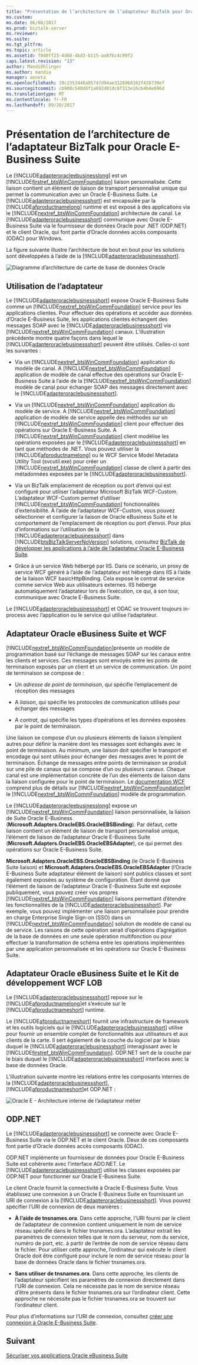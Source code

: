 ```yaml
---
title: "Présentation de l’architecture de l’adaptateur BizTalk pour Oracle E-Business Suite | Documents Microsoft"
ms.custom: 
ms.date: 06/08/2017
ms.prod: biztalk-server
ms.reviewer: 
ms.suite: 
ms.tgt_pltfrm: 
ms.topic: article
ms.assetid: f840ff23-4d68-4bd3-b115-aa87bc4c99f2
caps.latest.revision: "13"
author: MandiOhlinger
ms.author: mandia
manager: anneta
ms.openlocfilehash: 39c2353448a05747d94ae3128968182f428739ef
ms.sourcegitcommit: cb908c540d8f1a692d01dc8f313e16cb4b4e696d
ms.translationtype: MT
ms.contentlocale: fr-FR
ms.lasthandoff: 09/20/2017
---
```

# <a name="architecture-overview-of-the-biztalk-adapter-for-oracle-e-business-suite"></a>Présentation de l’architecture de l’adaptateur BizTalk pour Oracle E-Business Suite
Le [!INCLUDE[adapteroracleebusinesslong](../../includes/adapteroracleebusinesslong-md.md)] est un [!INCLUDE[firstref_btsWinCommFoundation](../../includes/firstref-btswincommfoundation-md.md)] liaison personnalisée. Cette liaison contient un élément de liaison de transport personnalisé unique qui permet la communication avec un Oracle E-Business Suite. Le [!INCLUDE[adapteroraclebusinessshort](../../includes/adapteroraclebusinessshort-md.md)] est encapsulée par la [!INCLUDE[afproductnamelong](../../includes/afproductnamelong-md.md)] runtime et est exposé à des applications via le [!INCLUDE[nextref_btsWinCommFoundation](../../includes/nextref-btswincommfoundation-md.md)] architecture de canal. Le [!INCLUDE[adapteroraclebusinessshort](../../includes/adapteroraclebusinessshort-md.md)] communique avec Oracle E-Business Suite via le fournisseur de données Oracle pour .NET (ODP.NET) et le client Oracle, qui font partie d’Oracle données accès composants (ODAC) pour Windows.  
  
 La figure suivante illustre l’architecture de bout en bout pour les solutions sont développées à l’aide de la [!INCLUDE[adapteroraclebusinessshort](../../includes/adapteroraclebusinessshort-md.md)].  
  
 ![Diagramme d’architecture de carte de base de données Oracle](../../adapters-and-accelerators/adapter-oracle-ebs/media/967bc4a5-852b-479e-8ef0-941773f5991f.gif "967bc4a5-852b-479e-8ef0-941773f5991f")  
  
## <a name="consuming-the-adapter"></a>Utilisation de l’adaptateur  
 Le [!INCLUDE[adapteroraclebusinessshort](../../includes/adapteroraclebusinessshort-md.md)] expose Oracle E-Business Suite comme un [!INCLUDE[nextref_btsWinCommFoundation](../../includes/nextref-btswincommfoundation-md.md)] service pour les applications clientes. Pour effectuer des opérations et accéder aux données d’Oracle E-Business Suite, les applications clientes échangent des messages SOAP avec le [!INCLUDE[adapteroraclebusinessshort](../../includes/adapteroraclebusinessshort-md.md)] via [!INCLUDE[nextref_btsWinCommFoundation](../../includes/nextref-btswincommfoundation-md.md)] canaux. L’illustration précédente montre quatre façons dans lequel le [!INCLUDE[adapteroraclebusinessshort](../../includes/adapteroraclebusinessshort-md.md)] peuvent être utilisés. Celles-ci sont les suivantes :   
  
-   Via un [!INCLUDE[nextref_btsWinCommFoundation](../../includes/nextref-btswincommfoundation-md.md)] application du modèle de canal. A [!INCLUDE[nextref_btsWinCommFoundation](../../includes/nextref-btswincommfoundation-md.md)] application de modèle de canal effectue des opérations sur Oracle E-Business Suite à l’aide de la [!INCLUDE[nextref_btsWinCommFoundation](../../includes/nextref-btswincommfoundation-md.md)] modèle de canal pour échanger SOAP des messages directement avec le [!INCLUDE[adapteroraclebusinessshort](../../includes/adapteroraclebusinessshort-md.md)].  
  
-   Via un [!INCLUDE[nextref_btsWinCommFoundation](../../includes/nextref-btswincommfoundation-md.md)] application du modèle de service. A [!INCLUDE[nextref_btsWinCommFoundation](../../includes/nextref-btswincommfoundation-md.md)] application de modèle de service appelle des méthodes sur un [!INCLUDE[nextref_btsWinCommFoundation](../../includes/nextref-btswincommfoundation-md.md)] client pour effectuer des opérations sur Oracle E-Business Suite. A [!INCLUDE[nextref_btsWinCommFoundation](../../includes/nextref-btswincommfoundation-md.md)] client modélise les opérations exposées par le [!INCLUDE[adapteroraclebusinessshort](../../includes/adapteroraclebusinessshort-md.md)] en tant que méthodes de .NET. Vous pouvez utiliser la [!INCLUDE[afproductnamelong](../../includes/afproductnamelong-md.md)] ou le WCF Service Model Metadata Utility Tool (svcutil.exe) pour créer un [!INCLUDE[nextref_btsWinCommFoundation](../../includes/nextref-btswincommfoundation-md.md)] classe de client à partir des métadonnées exposées par le [!INCLUDE[adapteroraclebusinessshort](../../includes/adapteroraclebusinessshort-md.md)].  
  
-   Via un BizTalk emplacement de réception ou port d’envoi qui est configuré pour utiliser l’adaptateur Microsoft BizTalk WCF-Custom. L’adaptateur WCF-Custom permet d’utiliser [!INCLUDE[nextref_btsWinCommFoundation](../../includes/nextref-btswincommfoundation-md.md)] fonctionnalités d’extensibilité. À l’aide de l’adaptateur WCF-Custom, vous pouvez sélectionner et configurer la liaison de Oracle eBusiness Suite et le comportement de l’emplacement de réception ou port d’envoi. Pour plus d’informations sur l’utilisation de la [!INCLUDE[adapteroraclebusinessshort](../../includes/adapteroraclebusinessshort-md.md)] dans [!INCLUDE[btsBizTalkServerNoVersion](../../includes/btsbiztalkservernoversion-md.md)] solutions, consultez [BizTalk de développer les applications à l’aide de l’adaptateur Oracle E-Business Suite](../../adapters-and-accelerators/adapter-oracle-ebs/develop-biztalk-applications-using-the-oracle-e-business-suite-adapter.md).  
  
-   Grâce à un service Web hébergé par IIS. Dans ce scénario, un proxy de service WCF généré à l’aide de l’adaptateur est hébergé dans IIS à l’aide de la liaison WCF basicHttpBinding. Cela expose le contrat de service comme service Web aux utilisateurs externes. IIS héberge automatiquement l’adaptateur lors de l’exécution, ce qui, à son tour, communique avec Oracle E-Business Suite.  
  
 Le [!INCLUDE[adapteroraclebusinessshort](../../includes/adapteroraclebusinessshort-md.md)] et ODAC se trouvent toujours in-process avec l’application ou le service qui utilise l’adaptateur.  
  
## <a name="oracle-ebs-adapter-and-wcf"></a>Adaptateur Oracle eBusiness Suite et WCF  
 [!INCLUDE[nextref_btsWinCommFoundation](../../includes/nextref-btswincommfoundation-md.md)]présente un modèle de programmation basé sur l’échange de messages SOAP sur les canaux entre les clients et services. Ces messages sont envoyés entre les points de terminaison exposés par un client et un service de communication. Un point de terminaison se compose de :  
  
-   Un *adresse de point de terminaison*, qui spécifie l’emplacement de réception des messages  
  
-   A *liaison*, qui spécifie les protocoles de communication utilisés pour échanger des messages  
  
-   A *contrat*, qui spécifie les types d’opérations et les données exposées par le point de terminaison.  
  
 Une liaison se compose d’un ou plusieurs éléments de liaison s’empilent autres pour définir la manière dont les messages sont échangés avec le point de terminaison. Au minimum, une liaison doit spécifier le transport et encodage qui sont utilisés pour échanger des messages avec le point de terminaison. Échange de messages entre points de terminaison se produit sur une pile de canaux qui se compose d’un ou plusieurs canaux. Chaque canal est une implémentation concrète de l’un des éléments de liaison dans la liaison configurée pour le point de terminaison. Le [documentation WCF](http://go.microsoft.com/fwlink/?LinkID=196850) comprend plus de détails sur [!INCLUDE[nextref_btsWinCommFoundation](../../includes/nextref-btswincommfoundation-md.md)]et le [!INCLUDE[nextref_btsWinCommFoundation](../../includes/nextref-btswincommfoundation-md.md)] modèle de programmation.  
  
 Le [!INCLUDE[adapteroracleebusinesslong](../../includes/adapteroracleebusinesslong-md.md)] expose un [!INCLUDE[nextref_btsWinCommFoundation](../../includes/nextref-btswincommfoundation-md.md)] liaison personnalisée, la liaison de Suite Oracle E-Business (**Microsoft.Adapters.OracleEBS.OracleEBSBinding**). Par défaut, cette liaison contient un élément de liaison de transport personnalisé unique, l’élément de liaison de l’adaptateur Oracle E-Business Suite (**Microsoft.Adapters.OracleEBS.OracleEBSAdapter**), ce qui permet des opérations sur Oracle E-Business Suite.  
  
 **Microsoft.Adapters.OracleEBS.OracleEBSBinding** (le Oracle E-Business Suite liaison) et **Microsoft.Adapters.OracleEBS.OracleEBSAdapter** (l’Oracle E-Business Suite adaptateur élément de liaison) sont publics classes et sont également exposées au système de configuration. Étant donné que l’élément de liaison de l’adaptateur Oracle E-Business Suite est exposée publiquement, vous pouvez créer vos propres [!INCLUDE[nextref_btsWinCommFoundation](../../includes/nextref-btswincommfoundation-md.md)] liaisons permettant d’étendre les fonctionnalités de la [!INCLUDE[adapteroraclebusinessshort](../../includes/adapteroraclebusinessshort-md.md)]. Par exemple, vous pouvez implémenter une liaison personnalisée pour prendre en charge Enterprise Single Sign-on (SSO) dans un [!INCLUDE[nextref_btsWinCommFoundation](../../includes/nextref-btswincommfoundation-md.md)] solution de modèle de canal ou de service. Les raisons de cette opération serait d’opérations d’agrégation de la base de données en une seule opération multifonction ou pour effectuer la transformation de schéma entre les opérations implémentées par une application personnalisée et les opérations sur Oracle E-Business Suite.  

## <a name="oracle-ebs-adapter-and-the-wcf-lob-sdk"></a>Adaptateur Oracle eBusiness Suite et le Kit de développement WCF LOB
 
 Le [!INCLUDE[adapteroraclebusinessshort](../../includes/adapteroraclebusinessshort-md.md)] repose sur le [!INCLUDE[afproductnamelong](../../includes/afproductnamelong-md.md)]et s’exécute sur le [!INCLUDE[afproductnameshort](../../includes/afproductnameshort-md.md)] runtime. 


Le [!INCLUDE[afproductnameshort](../../includes/afproductnameshort-md.md)] fournit une infrastructure de framework et les outils logiciels qui le [!INCLUDE[adapteroraclebusinessshort](../../includes/adapteroraclebusinessshort-md.md)] utilise pour fournir un ensemble complet de fonctionnalités aux utilisateurs et aux clients de la carte.  Il sert également de la couche du logiciel par le biais duquel le [!INCLUDE[adapteroraclebusinessshort](../../includes/adapteroraclebusinessshort-md.md)] interagissant avec le [!INCLUDE[firstref_btsWinCommFoundation](../../includes/firstref-btswincommfoundation-md.md)]. ODP.NET sert de la couche par le biais duquel le [!INCLUDE[adapteroraclebusinessshort](../../includes/adapteroraclebusinessshort-md.md)] interfaces avec la base de données Oracle. 

L’illustration suivante montre les relations entre les composants internes de la [!INCLUDE[adapteroraclebusinessshort](../../includes/adapteroraclebusinessshort-md.md)], [!INCLUDE[afproductnameshort](../../includes/afproductnameshort-md.md)]et ODP.NET :  
  
 ![Oracle E &#45; Architecture interne de l’adaptateur métier](../../adapters-and-accelerators/adapter-oracle-ebs/media/bts-oracleebs-architecture-internalc.gif "bts_OracleEBS_Architecture_Internalc")  
  
## <a name="odpnet"></a>ODP.NET  
 Le [!INCLUDE[adapteroraclebusinessshort](../../includes/adapteroraclebusinessshort-md.md)] se connecte avec Oracle E-Business Suite via le ODP.NET et le client Oracle. Deux de ces composants font partie d’Oracle données accès composants (ODAC).  
  
 ODP.NET implémente un fournisseur de données pour Oracle E-Business Suite est cohérente avec l’interface ADO.NET. Le [!INCLUDE[adapteroraclebusinessshort](../../includes/adapteroraclebusinessshort-md.md)] utilise les classes exposées par ODP.NET pour fonctionner sur Oracle E-Business Suite.  
  
 Le client Oracle fournit la connectivité à Oracle E-Business Suite. Vous établissez une connexion à un Oracle E-Business Suite en fournissant un URI de connexion à la [!INCLUDE[adapteroraclebusinessshort](../../includes/adapteroraclebusinessshort-md.md)]. Vous pouvez spécifier l’URI de connexion de deux manières :  
  
-   **À l’aide de tnsnames.ora**. Dans cette approche, l’URI fourni par le client de l’adaptateur de connexion contient uniquement le nom de service réseau spécifié dans le fichier tnsnames.ora. L’adaptateur extrait les paramètres de connexion telles que le nom du serveur, nom du service, numéro de port, etc. à partir de l’entrée de nom de service réseau dans le fichier. Pour utiliser cette approche, l’ordinateur qui exécute le client Oracle doit être configuré pour inclure le nom de service réseau pour la base de données Oracle dans le fichier tnsnames.ora.  
  
-   **Sans utiliser de tnsnames.ora**. Dans cette approche, les clients de l’adaptateur spécifient les paramètres de connexion directement dans l’URI de connexion. Cela ne nécessite pas le nom de service réseau d’être présents dans le fichier tnsnames.ora sur l’ordinateur client. Cette approche ne nécessite pas le fichier tnsnames.ora se trouvent sur l’ordinateur client.  
  
 Pour plus d’informations sur l’URI de connexion, consultez [créer une connexion à Oracle E-Business Suite](../../adapters-and-accelerators/adapter-oracle-ebs/create-a-connection-to-oracle-e-business-suite.md).  
  
## <a name="next"></a>Suivant
[Sécuriser vos applications Oracle eBusiness Suite](../../adapters-and-accelerators/adapter-oracle-ebs/secure-your-oracle-ebs-applications.md)